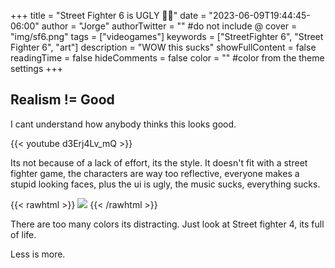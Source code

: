 +++
title = "Street Fighter 6 is UGLY 🤢🤮"
date = "2023-06-09T19:44:45-06:00"
author = "Jorge"
authorTwitter = "" #do not include @
cover = "img/sf6.png"
tags = ["videogames"]
keywords = ["StreetFighter 6", "Street Fighter 6", "art"]
description = "WOW this sucks"
showFullContent = false
readingTime = false
hideComments = false
color = "" #color from the theme settings
+++

## Realism != Good

I cant understand how anybody thinks this looks good.

{{< youtube  d3Erj4Lv_mQ >}}

Its not because of a lack of effort, its the style. It doesn't fit with a street fighter game, the characters are way too reflective, everyone makes a stupid looking faces, plus the ui is ugly, the music sucks, everything sucks.

{{< rawhtml >}}
<img src="/blog/img/juri.png" style="margin-left:auto; margin-right:auto;">
{{< /rawhtml >}}

There are too many colors its distracting. Just look at Street fighter 4, its full of life.

Less is more.
